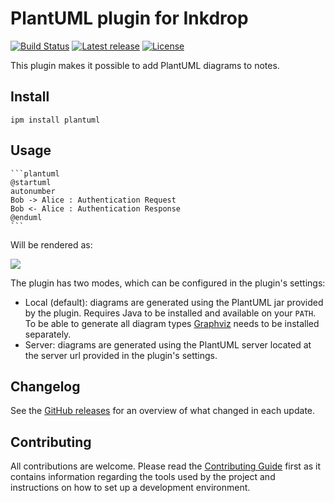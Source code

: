 # PlantUML plugin for Inkdrop

[![Build Status](https://dev.azure.com/jmerle/inkdrop-plantuml/_apis/build/status/Build?branchName=master)](https://dev.azure.com/jmerle/inkdrop-plantuml/_build/latest?definitionId=19&branchName=master)
[![Latest release](https://img.shields.io/github/v/release/jmerle/inkdrop-plantuml)](https://my.inkdrop.app/plugins/plantuml)
[![License](https://img.shields.io/github/license/jmerle/inkdrop-plantuml)](https://github.com/jmerle/inkdrop-plantuml/blob/master/LICENSE)

This plugin makes it possible to add PlantUML diagrams to notes.

## Install

```
ipm install plantuml
```

## Usage

    ```plantuml
    @startuml
    autonumber
    Bob -> Alice : Authentication Request
    Bob <- Alice : Authentication Response
    @enduml
    ```

Will be rendered as:

![](https://i.imgur.com/o7bFhvy.png)

The plugin has two modes, which can be configured in the plugin's settings:
- Local (default): diagrams are generated using the PlantUML jar provided by the plugin. Requires Java to be installed and available on your `PATH`. To be able to generate all diagram types [Graphviz](https://graphviz.org/) needs to be installed separately.
- Server: diagrams are generated using the PlantUML server located at the server url provided in the plugin's settings.

## Changelog

See the [GitHub releases](https://github.com/jmerle/inkdrop-plantuml/releases) for an overview of what changed in each update.

## Contributing

All contributions are welcome. Please read the [Contributing Guide](https://github.com/jmerle/inkdrop-plantuml/blob/master/CONTRIBUTING.md) first as it contains information regarding the tools used by the project and instructions on how to set up a development environment.
